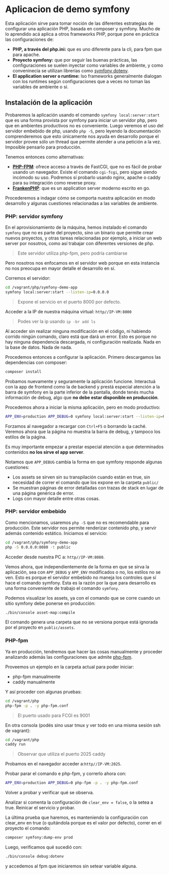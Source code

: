 # Aplicacion de demo symfony

Esta aplicación sirve para tomar noción de las diferentes estrategias de
configurar una aplicación PHP, basada en composer y symfony. Mucho de lo
aprendido acá aplica a otros frameworks PHP, porque pone en práctica las
configuraciones de:

* **PHP, a través del php.ini:** que es uno diferente para la cli, para fpm que
  para apache.
* **Proyecto symfony:** que por seguir las buenas prácticas, las configuraciones
  se suelen inyectar como variables de ambiente, y como conveninecia se utilizan
  librerías como [symfony dotenv](https://symfony.com/doc/current/configuration.html#configuration-based-on-environment-variables).
* **El application server o runtime:** lso frameworks generalmente dialogan con
  los runtimes según configuraciones que a veces no toman las variables de
  ambiente o sí.

## Instalación de la aplicación

Probaremos la aplicación usando el comando `symfony local:server:start` que es
una forma provista por symfony para iniciar un servidor php, pero que en
ambientes productivos no es conveniente. Luego veremos el uso del servidor
embebido de php, usando `php -S`, pero leyendo la documentación comprenderemos
que esto únicamente nos ayuda en desarrollo porque el servidor provee sólo un
thread que permite atender a una petición a la vez. Imposible pensarlo para
producción.

Tenemos entonces como alternativas:

* [**PHP-FPM**](https://www.php.net/manual/en/install.fpm.php): ofrece acceso a
  través de FastCGI, que no es fácil de probar usando un navegador. Existe el
  comando `cgi-fcgi`, pero sigue siendo incómodo su uso. Podremos sí probarlo
  usando nginx, apache o caddy para su integración como reverse proxy.
* [**FrankenPHP**](https://frankenphp.dev/): que es un application server
  moderno escrito en go.

Procederemos a indagar cómo se comporta nuestra aplicación en modo desarrollo y
algunas cuestiones relacionadas a las variables de ambiente.


### PHP: servidor symfony

En el aprovisionamiento de la máquina, hemos instalado el comando `symfony` que
no es parte del proyecto, sino un binario que permite crear nuevos proyectos, y
otras tareas relacionadas por ejemplo, a iniciar un web server por nosotros,
como así trabajar con diferentes versiones de php.

> Este servidor utiliza php-fpm, pero podría cambiarse

Pero nosotros nos enfocamos en el servidor web porque en esta instancia no nos
preocupa en mayor detalle el desarrollo en sí.

Corremos el servidor:

```bash
cd /vagrant/php/symfony-demo-app
symfony local:server:start --listen-ip=0.0.0.0
```
> Expone el servicio en el puerto 8000 por defecto.

Acceder a la IP de nuestra máquina virtual: `http//IP-VM:8000`

> Podes ver la ip usando `ip -br add ls`

Al acceder sin realizar ninguna modificación en el código, ni habiendo corrido
ningún comando, claro está que dará un error. Esto es porque no hay ninguna
dependencia descargada, ni configuración realizada. Nada en la base de datos.
Nada de nada.

Procedemos entonces a configurar la aplicación. Primero descargamos las
dependencias con composer:

```bash
composer install
```
Probamos nuevamente y seguramente la aplicación funcione. Interactuá con la
app de frontend como la de backend y prestá especial atención a la barra de
symfony en la parte inferior de la pantalla, donde tenés mucha
información de debug, algo que **no debe estar disponible en producción**.

Procedemos ahora a iniciar la misma aplicación, pero en modo productivo:

```bash
APP_ENV=production APP_DEBUG=0 symfony local:server:start --listen-ip=0.0.0.0
```

Forzamos al navegador a recargar con `Ctrl+F5` o borrando la caché. Veremos
ahora que la página no muestra la barra de debug, y tampoco los estilos de la
página.

Es muy importante empezar a prestar especial atención a que determinados
contenidos **no los sirve el app server**.

Notamos que `APP_DEBUG` cambia la forma en que symfony responde algunas
cuestiones:

* Los assets se sirven sin su transpilación cuando están en true, sin necesidad
  de correr el comando que los expone en la carpeta `public/`
* Se muestran páginas de error detalladas con trazas de stack en lugar de una
  página genérica de error.
* Logs con mayor detalle entre otras cosas.

### PHP: servidor embebido

Como mencionamos, usaremos `php -S` que no es recomendable para producción. Este
servidor nos permite renderizar contenido php, y servir además contenido
estático. Iniciamos el servicio:

```bash
cd /vagrant/php/symfony-demo-app
php -S 0.0.0.0:8080 -t public
```

Acceder desde nuestra PC a: `http//IP-VM:8080`.

Vemos ahora, que independientemente de la forma en que se sirva la aplicación,
sea con `APP_DEBUG`  y `APP_ENV` modificados o no, los estilos no se ven. Esto
es porque el servidor embebido no maneja los controles que sí hace el comando
symfony. Esta es la razón por la que para desarrollo es una forma conveniente de
trabajo el comando `symfony`.

Podemos visualizar los assets, ya con el comando que se corre cuando un sitio
symfony debe ponerse en producción:

```bash
./bin/console asset-map:compile
```

El comando genera una carpeta que no se versiona porque está ignorada por el
proyecto en `public/assets`.

### PHP-fpm

Ya en producción, tendremos que hacer las cosas manualmente y proceder
analizando además las configuraciones que admite
[php-fpm](https://www.php.net/manual/en/install.fpm.php).

Proveemos un ejemplo en la carpeta actual para poder iniciar:

* php-fpm manualmente
* caddy manualmente

Y así proceder con algunas pruebas:

```bash
cd /vagrant/php
php-fpm -p . -y php-fpm.conf
```
> El puerto usado para FCGI es 9001

En otra consola (podés sino usar tmux y ver todo en una misma sesión ssh de
vagrant):

```bash
cd /vagrant/php
caddy run
```
> Observar que utiliza el puerto 2025 caddy

Probamos en el navegador acceder a:`http//IP-VM:2025`.

Probar parar el comando e php-fpm, y correrlo ahora con:

```bash
APP_ENV=production APP_DEBUG=0 php-fpm -p . -y php-fpm.conf
```

Volver a probar y verificar qué se observa.

Analizar si comenta la configuración de `clear_env = false`, o la setea a true.
Reinicar el servicio y probar.


La última prueba que haremos, es manteniendo la configuración con clear_env en
true (o quitándola porque es el valor por defecto), correr en el proyecto el
comando:

```bash
composer symfony:dump-env prod
```


Luego, verificamos qué sucedió con:

```bash
./bin/console debug:dotenv
```

y accedemos al fpm que iniciaremos sin setear variable alguna.
